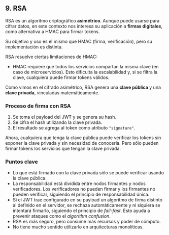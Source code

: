 ## 9. RSA

RSA es un algoritmo criptográfico **asimétrico**. Aunque puede usarse para cifrar datos, en este contexto nos interesa su aplicación a **firmas digitales**, como alternativa a HMAC para firmar tokens.

Su objetivo y uso es el mismo que HMAC (firma, verificación), pero su implementación es distinta.

RSA resuelve ciertas limitaciones de HMAC:

- HMAC requiere que todos los servicios compartan la misma clave (en caso de microservicios). Esto dificulta la escalabilidad y, si se filtra la clave, cualquiera puede firmar tokens válidos.

Como vimos en el cifrado asimétrico, RSA genera una **clave pública** y una **clave privada**, vinculadas matemáticamente.

### Proceso de firma con RSA

1. Se toma el payload del JWT y se genera su hash.  
2. Se cifra el hash utilizando la clave privada.  
3. El resultado se agrega al token como atributo `"signature"`.

Ahora, cualquiera que tenga la clave pública puede verificar los tokens sin exponer la clave privada y sin necesidad de conocerla. Pero sólo pueden firmar tokens los servicios que tengan la clave privada.

### Puntos clave

- Lo que está firmado con la clave privada sólo se puede verificar usando la clave pública.  
- La responsabilidad está dividida entre nodos firmantes y nodos verificadores. Los verificadores no pueden firmar y los firmantes no pueden verificar, siguiendo el principio de responsabilidad única.  
- Si el JWT trae configurado en su payload un algoritmo de firma distinto al definido en el servidor, se rechaza automáticamente y ni siquiera se intentará firmarlo, siguiendo el principio de *fail-fast*. Esto ayuda a prevenir ataques como el *algorithm confusion*.  
- RSA es más seguro, pero consume más recursos y poder de cómputo.  
- No tiene mucho sentido utilizarlo en arquitecturas monolíticas.
